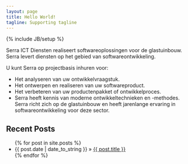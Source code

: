 ```yaml
---
layout: page
title: Hello World!
tagline: Supporting tagline
---
```

{% include JB/setup %}

Serra ICT Diensten realiseert softwareoplossingen voor de glastuinbouw. Serra levert diensten op het gebied van softwareontwikkeling. 

U kunt Serra op projectbasis inhuren voor:
* Het analyseren van uw ontwikkelvraagstuk.
* Het ontwerpen en realiseren van uw softwareproduct.
* Het verbeteren van uw productenpakket of ontwikkelproces.
* Serra heeft kennis van moderne ontwikkeltechnieken en -methodes. Serra richt zich op de glastuinbouw en heeft jarenlange ervaring in softwareontwikkeling voor deze sector.


    
## Recent Posts

<ul class="posts">
  {% for post in site.posts %}
    <li><span>{{ post.date | date_to_string }}</span> &raquo; <a href="{{ BASE_PATH }}{{ post.url }}">{{ post.title }}</a></li>
  {% endfor %}
</ul>
